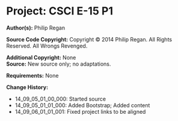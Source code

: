# Project: CSCI E-15 P1
**Author(s):** Philip Regan

**Source Code Copyright:** Copyright © 2014 Philip Regan. All Rights Reserved. All Wrongs Revenged.

**Additional Copyright:** None 							
**Source:**	New source only; no adaptations.

**Requirements:** None

**Change History:**

* 14\_09\_05\_01\_00\_000: Started source
* 14\_09\_05\_01\_01\_000: Added Bootstrap; Added content
* 14\_09\_06\_01\_01\_001: Fixed project links to be aligned